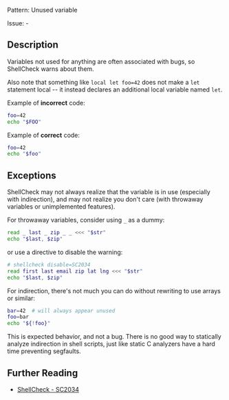 Pattern: Unused variable

Issue: -

## Description

Variables not used for anything are often associated with bugs, so ShellCheck warns about them.

Also note that something like `local let foo=42` does not make a `let` statement local -- it instead declares an additional local variable named `let`.

Example of **incorrect** code:

```sh
foo=42
echo "$FOO"
```

Example of **correct** code:

```sh
foo=42
echo "$foo"
```

## Exceptions

ShellCheck may not always realize that the variable is in use (especially with indirection), and may not realize you don't care (with throwaway variables or unimplemented features).

For throwaway variables, consider using `_` as a dummy:

```sh
read _ last _ zip _ _ <<< "$str"
echo "$last, $zip"
```

or use a directive to disable the warning:

```sh
# shellcheck disable=SC2034
read first last email zip lat lng <<< "$str"
echo "$last, $zip"
```

For indirection, there's not much you can do without rewriting to use arrays or similar:

```sh
bar=42  # will always appear unused
foo=bar
echo "${!foo}"
```

This is expected behavior, and not a bug. There is no good way to statically analyze indirection in shell scripts, just like static C analyzers have a hard time preventing segfaults.

## Further Reading

* [ShellCheck - SC2034](https://github.com/koalaman/shellcheck/wiki/SC2034)

